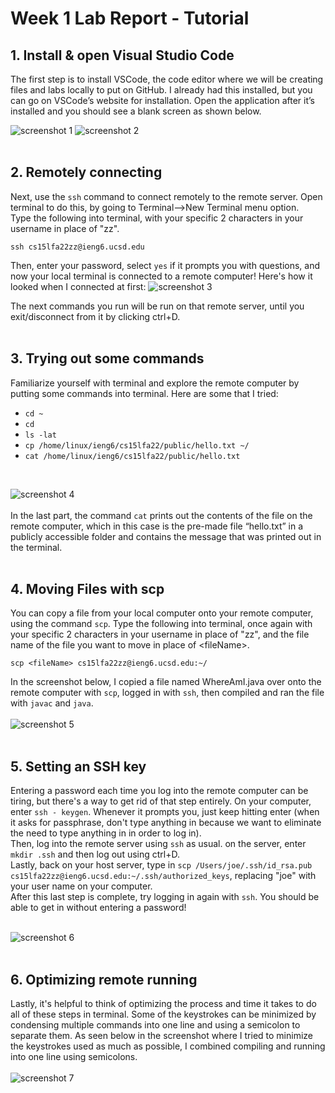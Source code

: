 # Week 1 Lab Report - Tutorial

## 1. Install & open Visual Studio Code  

The first step is to install VSCode, the code editor where we will be creating files and labs locally to put on GitHub. I already had this installed, but you can go on VSCode’s website for installation. Open the application after it’s installed and you should see a blank screen as shown below.

![screenshot 1](screenshots/1a.png)
![screenshot 2](screenshots/1b.png)  
<br/>

## 2. Remotely connecting  

Next, use the `ssh` command to connect remotely to the remote server. Open terminal to do this, by going to Terminal-->New Terminal menu option.\
Type the following into terminal, with your specific 2 characters in your username in place of "zz".
```
ssh cs15lfa22zz@ieng6.ucsd.edu
```
Then, enter your password, select `yes` if it prompts you with questions, and now your local terminal is connected to a remote computer! Here's how it looked when I connected at first:
![screenshot 3](screenshots/2.png)  

The next commands you run will be run on that remote server, until you exit/disconnect from it by clicking ctrl+D.  
<br/>

## 3. Trying out some commands  

Familiarize yourself with terminal and explore the remote computer by putting some commands into terminal. Here are some that I tried:

- `cd ~`
- `cd`
- `ls -lat`
- `cp /home/linux/ieng6/cs15lfa22/public/hello.txt ~/`
- `cat /home/linux/ieng6/cs15lfa22/public/hello.txt`  
<br/>  

![screenshot 4](screenshots/3.png)  
<br/>
In the last part, the command `cat` prints out the contents of the file on the remote computer, which in this case is the pre-made file “hello.txt” in a publicly accessible folder and contains the message that was printed out in the terminal.  
<br/>  

## 4. Moving Files with scp  

You can copy a file from your local computer onto your remote computer, using the command `scp`. 
Type the following into terminal, once again with your specific 2 characters in your username in place of "zz", and the file name of the file you want to move in place of \<fileName>.
```
scp <fileName> cs15lfa22zz@ieng6.ucsd.edu:~/
```
In the screenshot below, I copied a file named WhereAmI.java over onto the remote computer with `scp`, logged in with `ssh`, then compiled and ran the file with `javac` and `java`.  
<br/>
![screenshot 5](screenshots/4.png)  
<br/>  

## 5. Setting an SSH key  

Entering a password each time you log into the remote computer can be tiring, but there's a way to get rid of that step entirely. On your computer, enter `ssh - keygen`. Whenever it prompts you, just keep hitting enter (when it asks for passphrase, don't type anything in because we want to eliminate the need to type anything in in order to log in).  
Then, log into the remote server using `ssh` as usual. on the server, enter `mkdir .ssh` and then log out using ctrl+D.  
Lastly, back on your host server, type in `scp /Users/joe/.ssh/id_rsa.pub cs15lfa22zz@ieng6.ucsd.edu:~/.ssh/authorized_keys`, replacing "joe" with your user name on your computer.  
After this last step is complete, try logging in again with `ssh`. You should be able to get in without entering a password!  
<br/>  

![screenshot 6](screenshots/5.png)  
<br/>  

## 6. Optimizing remote running  

Lastly, it's helpful to think of optimizing the process and time it takes to do all of these steps in terminal. Some of the keystrokes can be minimized by condensing multiple commands into one line and using a semicolon to separate them. As seen below in the screenshot where I tried to minimize the keystrokes used as much as possible, I combined compiling and running into one line using semicolons.  
<br/>
![screenshot 7](screenshots/6.png)